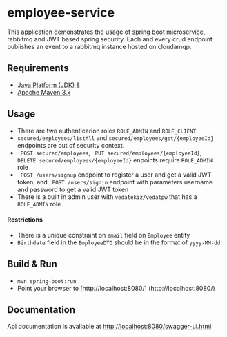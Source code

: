 # employee-service
This application demonstrates the usage of spring boot microservice, rabbitmq and JWT based spring security.
Each and every crud endpoint publishes an event to a rabbitmq instance hosted on cloudamqp.

Requirements
------------
* [Java Platform (JDK) 8](http://www.oracle.com/technetwork/java/javase/downloads/index.html)
* [Apache Maven 3.x](http://maven.apache.org/)


 Usage 
-----------
* There are two authenticarion roles `ROLE_ADMIN` and `ROLE_CLIENT`
* `secured/employees/listAll` and `secured/employees/get/{employeeId}` endpoints are out of security context.
* ` POST secured/employees`, ` PUT secured/employees/{employeeId}`, ` DELETE secured/employees/{employeeId}` enpoints require `ROLE_ADMIN` role 
* ` POST /users/signup` endpoint to register a user and get a valid JWT token, and ` POST /users/signin` endpoint with parameters username and password to get a valid JWT token
* There is a built in admin user with `vedatekiz/vedatpw` that has a `ROLE_ADMIN` role 

#### Restrictions


* There is a unique constraint on `email` field on `Employee` entity
* `Birthdate` field in the `EmployeeDTO` should be in the format of `yyyy-MM-dd`  

Build & Run
-----------
* `mvn spring-boot:run`
* Point your browser to [http://localhost:8080/] (http://localhost:8080/)


Documentation
-----------
Api documentation is avaliable at [http://localhost:8080/swagger-ui.html](http://localhost:8080/swagger-ui.html)